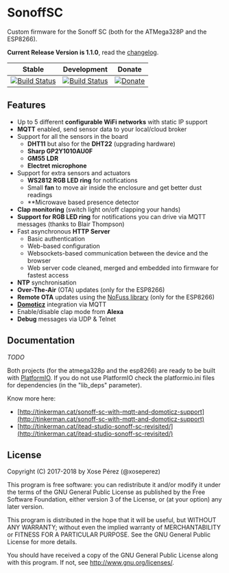 # SonoffSC

Custom firmware for the Sonoff SC (both for the ATMega328P and the ESP8266).

**Current Release Version is 1.1.0**, read the [changelog](CHANGELOG.md).

|Stable|Development|Donate|
|---|---|---|
|[![Build Status](https://travis-ci.org/xoseperez/sonoffsc.svg?branch=master)](https://travis-ci.org/xoseperez/sonoffsc)|[![Build Status](https://travis-ci.org/xoseperez/sonoffsc.svg?branch=dev)](https://travis-ci.org/xoseperez/sonoffsc)|[![Donate](https://img.shields.io/badge/Donate-PayPal-green.svg)](https://www.paypal.com/cgi-bin/webscr?cmd=_donations&business=xose%2eperez%40gmail%2ecom&lc=US&no_note=0&currency_code=EUR&bn=PP%2dDonationsBF%3abtn_donate_LG%2egif%3aNonHostedGuest)


## Features

* Up to 5 different **configurable WiFi networks** with static IP support
* **MQTT** enabled, send sensor data to your local/cloud broker
* Support for all the sensors in the board
    * **DHT11** but also for the **DHT22** (upgrading hardware)
    * **Sharp GP2Y1010AU0F**
    * **GM55 LDR**
    * **Electret microphone**
* Support for extra sensors and actuators
    * **WS2812 RGB LED ring** for notifications
    * Small **fan** to move air inside the enclosure and get better dust readings
    * **Microwave based presence detector
* **Clap monitoring** (switch light on/off clapping your hands)
* **Support for RGB LED ring** for notifications you can drive via MQTT messages (thanks to Blair Thompson)
* Fast asynchronous **HTTP Server**
    * Basic authentication
    * Web-based configuration
    * Websockets-based communication between the device and the browser
    * Web server code cleaned, merged and embedded into firmware for fastest access
* **NTP** synchronisation
* **Over-The-Air** (OTA) updates (only for the ESP8266)
* **Remote OTA** updates using the [NoFuss library](https://bitbucket.org/xoseperez/nofuss) (only for the ESP8266)
* [**Domoticz**](https://domoticz.com/) integration via MQTT
* Enable/disable clap mode from **Alexa**
* **Debug** messages via UDP & Telnet

## Documentation

*TODO*

Both projects (for the atmega328p and the esp8266) are ready to be built with [PlatformIO](http://platformio.org/).
If you do not use PlatformIO check the platformio.ini files for dependencies (in the "lib_deps" parameter).

Know more here:
* [http://tinkerman.cat/sonoff-sc-with-mqtt-and-domoticz-support](http://tinkerman.cat/sonoff-sc-with-mqtt-and-domoticz-support)
* [http://tinkerman.cat/itead-studio-sonoff-sc-revisited/](http://tinkerman.cat/itead-studio-sonoff-sc-revisited/)

## License

Copyright (C) 2017-2018 by Xose Pérez (@xoseperez)

This program is free software: you can redistribute it and/or modify
it under the terms of the GNU General Public License as published by
the Free Software Foundation, either version 3 of the License, or
(at your option) any later version.

This program is distributed in the hope that it will be useful,
but WITHOUT ANY WARRANTY; without even the implied warranty of
MERCHANTABILITY or FITNESS FOR A PARTICULAR PURPOSE.  See the
GNU General Public License for more details.

You should have received a copy of the GNU General Public License
along with this program.  If not, see <http://www.gnu.org/licenses/>.
